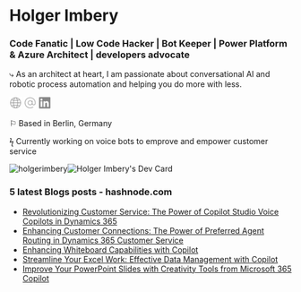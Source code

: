 # Holger Imbery
### Code Fanatic | Low Code Hacker | Bot Keeper | Power Platform & Azure Architect | developers advocate

⤷ As an architect at heart, 
I am passionate about conversational AI and robotic process automation and helping you do more with less.

 <a aligh="left" href="https://www.cognitiveservices.ninja" target="_blank" rel="noreferrer noopener"><img src="https://raw.githubusercontent.com/0xShapeShifter/dev-story/master/public/images/socials/globe.svg" alt="Website" width="22" height="22" /></a> <a aligh="left" href="mailto:the@cognitiveservices,ninja" target="_blank" rel="noreferrer noopener"><img src="https://raw.githubusercontent.com/0xShapeShifter/dev-story/master/public/images/socials/at.svg" alt="Email" width="22" height="22" /></a> <a aligh="left" href="https://www.linkedin.com/in/holgerimbery" target="_blank" rel="noreferrer noopener"><img src="https://raw.githubusercontent.com/0xShapeShifter/dev-story/master/public/images/socials/linkedin.svg" alt="LinkedIn" width="22" height="22" /></a>  

⚐ Based in Berlin, Germany

ϟ Currently working on voice bots to emprove and empower customer service

 

<a href="https://app.daily.dev/thecognitiveservicesninja"><img src="https://api.daily.dev/devcards/7d6788ea96d04422bdcc4f633263bc26.png?r=f2m" align=right width="400" alt="Holger Imbery's Dev Card"/></a>

<p align="left"> <img src="https://komarev.com/ghpvc/?username=holgerimbery&label=Profile%20views&color=0e75b6&style=flat" alt="holgerimbery" /> </p>

### 5 latest Blogs posts - hashnode.com
<!-- HASHNODE:START -->
- [Revolutionizing Customer Service: The Power of Copilot Studio Voice Copilots in Dynamics 365](https://the.cognitiveservices.ninja/revolutionizing-customer-service-the-power-of-copilot-studio-voice-copilots-in-dynamics-365)
- [Enhancing Customer Connections: The Power of Preferred Agent Routing in Dynamics 365 Customer Service](https://the.cognitiveservices.ninja/enhancing-customer-connections-the-power-of-preferred-agent-routing-in-dynamics-365-customer-service)
- [Enhancing Whiteboard Capabilities with Copilot](https://aiassistant.studio/enhancing-whiteboard-capabilities-with-copilot)
- [Streamline Your Excel Work: Effective Data Management with Copilot](https://aiassistant.studio/streamline-your-excel-work-effective-data-management-with-copilot)
- [Improve Your PowerPoint Slides with Creativity Tools from Microsoft 365 Copilot](https://aiassistant.studio/improve-your-powerpoint-slides-with-creativity-tools-from-microsoft-365-copilot)
<!-- HASHNODE:END -->

